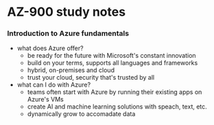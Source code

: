 # AZ-900 study notes

### Introduction to Azure fundamentals
- what does Azure offer?
    - be ready for the future with Microsoft's constant innovation
    - build on your terms, supports all languages and frameworks
    - hybrid, on-premises and cloud
    - trust your cloud, security that's trusted by all
- what can I do with Azure?
    - teams often start with Azure by running their existing apps on Azure's VMs
    - create AI and machine learning solutions with speach, text, etc.
    - dynamically grow to accomadate data

